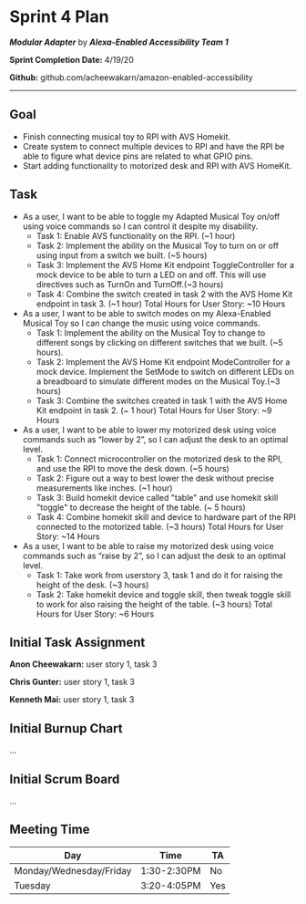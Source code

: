 # Sprint 4 Plan

***Modular Adapter*** by  ***Alexa-Enabled Accessibility Team 1***

**Sprint Completion Date:** 4/19/20

**Github:** github.com/acheewakarn/amazon-enabled-accessibility

---

## Goal

- Finish connecting musical toy to RPI with AVS Homekit.
- Create system to connect multiple devices to RPI and have the RPI be able to figure what device pins are related to what GPIO pins.
- Start adding functionality to motorized desk and RPI with AVS HomeKit.

## Task

- As a user, I want to be able to toggle my Adapted Musical Toy on/off using voice commands so I can control it despite my disability.
  - Task 1: Enable AVS functionality on the RPI. (~1 hour)
  - Task 2: Implement the ability on the Musical Toy to turn on or off using input from a switch we built.  (~5 hours)
  - Task 3: Implement the AVS Home Kit endpoint ToggleController for a mock device to be able to turn a LED on and off. This will use directives such as TurnOn and TurnOff.(~3 hours)
  - Task 4: Combine the switch created in task 2 with the AVS Home Kit endpoint in task 3. (~1 hour)
  Total Hours for User Story: ~10 Hours
- As a user, I want to be able to switch modes on my Alexa-Enabled Musical Toy so I can change the music using voice commands.
  - Task 1: Implement the ability on the Musical Toy to change to different songs by clicking on different switches that we built. (~5 hours).
  - Task 2: Implement the AVS Home Kit endpoint ModeController for a mock device. Implement the SetMode to switch on different LEDs on a breadboard to simulate different modes on the Musical Toy.(~3 hours)
  - Task 3: Combine the switches created in task 1 with the AVS Home Kit endpoint in task 2. (~ 1 hour)
  Total Hours for User Story: ~9 Hours
 - As a user, I want to be able to lower my motorized desk using voice commands such as “lower by 2”, so I can adjust the desk to an optimal level.
    - Task 1: Connect microcontroller on the motorized desk to the RPI, and use the RPI to move the desk down. (~5 hours)
    - Task 2: Figure out a way to best lower the desk without precise measurements like inches. (~1 hour)
    - Task 3: Build homekit device called "table" and use homekit skill "toggle" to decrease the height of the table. (~ 5 hours)
    - Task 4: Combine homekit skill and device to hardware part of the RPI connected to the motorized table. (~3 hours)
    Total Hours for User Story: ~14 Hours
 - 	As a user, I want to be able to raise my motorized desk using voice commands such as “raise by 2”, so I can adjust the desk to an optimal level.
    - Task 1: Take work from userstory 3, task 1 and do it for raising the height of the desk. (~3 hours)
    - Task 2: Take homekit device and toggle skill, then tweak toggle skill to work for also raising the height of the table. (~3 hours)
    Total Hours for User Story: ~6 Hours

## Initial Task Assignment

**Anon Cheewakarn:** user story 1, task 3

**Chris Gunter:** user story 1, task 3

**Kenneth Mai:** user story 1, task 3


## Initial Burnup Chart

...

## Initial Scrum Board

...

## Meeting Time

|Day|Time|TA|
|------|------|------|
|Monday/Wednesday/Friday|1:30-2:30PM|No|
|Tuesday|3:20-4:05PM|Yes|
